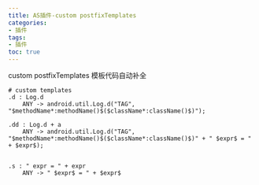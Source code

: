 ```yaml
---
title: AS插件-custom postfixTemplates
categories: 
- 插件
tags: 
- 插件
toc: true
---
```




custom postfixTemplates 模板代码自动补全
<!-- more --> 

```
# custom templates
.d : Log.d
	ANY -> android.util.Log.d("TAG", "$methodName*:methodName()$($className*:className()$)");

.dd : Log.d + a
	ANY -> android.util.Log.d("TAG", "$methodName*:methodName()$($className*:className()$)" + " $expr$ = " + $expr$);


.s : " expr = " + expr
	ANY -> " $expr$ = " + $expr$
```


